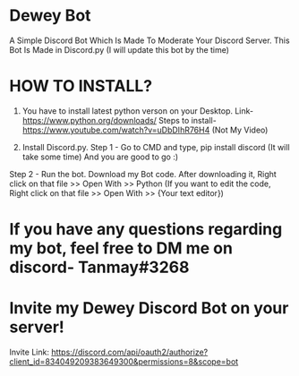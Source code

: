 # Dewey Bot 
A Simple Discord Bot Which Is Made To Moderate Your Discord Server. This Bot Is Made in Discord.py
(I will update this bot by the time) 

# HOW TO INSTALL?

1. You have to install latest python verson on your Desktop.
Link- https://www.python.org/downloads/
Steps to install- https://www.youtube.com/watch?v=uDbDIhR76H4 (Not My Video)

2. Install Discord.py.
Step 1 - Go to CMD and type, pip install discord (It will take some time)
And you are good to go :)

Step 2 - Run the bot. Download my Bot code. After downloading it, Right click on that file >> Open With >> Python
(If you want to edit the code, Right click on that file >> Open With >> {Your text editor})

# If you have any questions regarding my bot, feel free to DM me on discord- Tanmay#3268

# Invite my Dewey Discord Bot on your server!
Invite Link: https://discord.com/api/oauth2/authorize?client_id=834049209383649300&permissions=8&scope=bot

